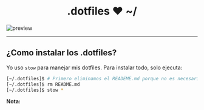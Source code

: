 <h1 align="center">.dotfiles ♥ ~/</h1>

![preview](https://user-images.githubusercontent.com/27065646/77437310-cb5c0d00-6de4-11ea-8c87-31c45dee9232.png)

---

## ¿Como instalar los .dotfiles?
Yo uso ```stow``` para manejar mis dotfiles.
Para instalar todo, solo ejecuta:

```bash
[~/.dotfiles]$ # Primero eliminamos el READEME.md porque no es necesario.
[~/.dotfiles]$ rm README.md
[~/.dotfiles]$ stow *
```

**Nota:** 